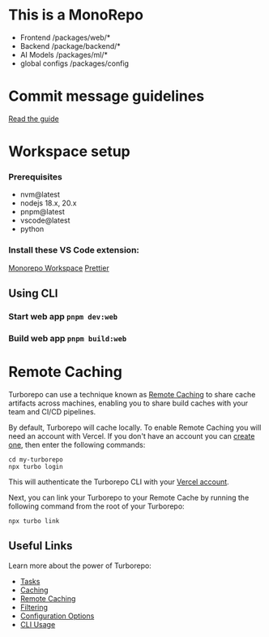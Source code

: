 # This is a MonoRepo

- Frontend /packages/web/\*
- Backend /package/backend/\*
- AI Models /packages/ml/\*
- global configs /packages/config

# Commit message guidelines

[Read the guide](https://gist.github.com/qoomon/5dfcdf8eec66a051ecd85625518cfd13)

# Workspace setup

### Prerequisites

- nvm@latest
- nodejs 18.x, 20.x
- pnpm@latest
- vscode@latest
- python

### Install these VS Code extension:

[Monorepo Workspace](https://marketplace.visualstudio.com/items?itemName=folke.vscode-monorepo-workspace)
[Prettier](https://marketplace.visualstudio.com/items?itemName=esbenp.prettier-vscode)

## Using CLI

### Start web app `pnpm dev:web`

### Build web app `pnpm build:web`

# Remote Caching

Turborepo can use a technique known as [Remote Caching](https://turbo.build/repo/docs/core-concepts/remote-caching) to share cache artifacts across machines, enabling you to share build caches with your team and CI/CD pipelines.

By default, Turborepo will cache locally. To enable Remote Caching you will need an account with Vercel. If you don't have an account you can [create one](https://vercel.com/signup), then enter the following commands:

```
cd my-turborepo
npx turbo login
```

This will authenticate the Turborepo CLI with your [Vercel account](https://vercel.com/docs/concepts/personal-accounts/overview).

Next, you can link your Turborepo to your Remote Cache by running the following command from the root of your Turborepo:

```
npx turbo link
```

## Useful Links

Learn more about the power of Turborepo:

- [Tasks](https://turbo.build/repo/docs/core-concepts/monorepos/running-tasks)
- [Caching](https://turbo.build/repo/docs/core-concepts/caching)
- [Remote Caching](https://turbo.build/repo/docs/core-concepts/remote-caching)
- [Filtering](https://turbo.build/repo/docs/core-concepts/monorepos/filtering)
- [Configuration Options](https://turbo.build/repo/docs/reference/configuration)
- [CLI Usage](https://turbo.build/repo/docs/reference/command-line-reference)
